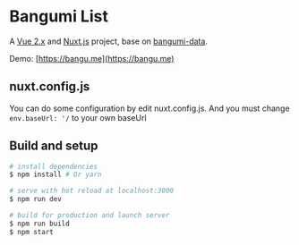 # Bangumi List

A [Vue 2.x](https://vuejs.org.cn) and [Nuxt.js](https://nuxtjs.org) project, base on [bangumi-data](https://github.com/bangumi-data/bangumi-data).

Demo: [https://bangu.me](https://bangu.me)

## nuxt.config.js
You can do some configuration by edit nuxt.config.js. And you must change
`env.baseUrl: '/` to your own baseUrl

## Build and setup

``` bash
# install dependencies
$ npm install # Or yarn

# serve with hot reload at localhost:3000
$ npm run dev

# build for production and launch server
$ npm run build
$ npm start
```

